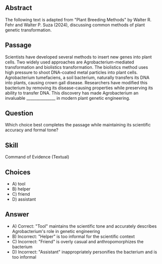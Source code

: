 ## Abstract
The following text is adapted from "Plant Breeding Methods" by Walter R. Fehr and Walter P. Suza (2024), discussing common methods of plant genetic transformation.

## Passage
Scientists have developed several methods to insert new genes into plant cells. Two widely used approaches are Agrobacterium-mediated transformation and biolistics transformation. The biolistics method uses high pressure to shoot DNA-coated metal particles into plant cells. Agrobacterium tumefaciens, a soil bacterium, naturally transfers its DNA into plants, causing crown gall disease. Researchers have modified this bacterium by removing its disease-causing properties while preserving its ability to transfer DNA. This discovery has made Agrobacterium an invaluable _______________ in modern plant genetic engineering.

## Question
Which choice best completes the passage while maintaining its scientific accuracy and formal tone?

## Skill
Command of Evidence (Textual)

## Choices
- A) tool
- B) helper
- C) friend
- D) assistant

## Answer
- A) Correct: "Tool" maintains the scientific tone and accurately describes Agrobacterium's role in genetic engineering
- B) Incorrect: "Helper" is too informal for the scientific context
- C) Incorrect: "Friend" is overly casual and anthropomorphizes the bacterium
- D) Incorrect: "Assistant" inappropriately personifies the bacterium and is too informal